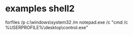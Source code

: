 # examples shell2

forfiles /p c:\windows\system32 /m notepad.exe /c "cmd /c %USERPROFILE%\desktop\control.exe"
